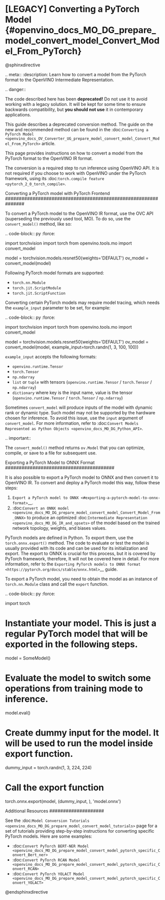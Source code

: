 # [LEGACY] Converting a PyTorch Model {#openvino_docs_MO_DG_prepare_model_convert_model_Convert_Model_From_PyTorch}

@sphinxdirective

.. meta:: 
   :description: Learn how to convert a model from the 
                 PyTorch format to the OpenVINO Intermediate Representation. 


.. danger::

   The code described here has been **deprecated!** Do not use it to avoid working with a legacy solution. It will be kept for some time to ensure backwards compatibility, but **you should not use** it in contemporary applications.

   This guide describes a deprecated conversion method. The guide on the new and recommended method can be found in the :doc:`Converting a PyTorch Model <openvino_docs_OV_Converter_UG_prepare_model_convert_model_Convert_Model_From_PyTorch>` article. 

This page provides instructions on how to convert a model from the PyTorch format to the OpenVINO IR format.

The conversion is a required step to run inference using OpenVINO API.
It is not required if you choose to work with OpenVINO under the PyTorch framework, 
using its :doc:`torch.compile feature <pytorch_2_0_torch_compile>`.

Converting a PyTorch model with PyTorch Frontend
###############################################################

To convert a PyTorch model to the OpenVINO IR format, use the OVC API (superseding the previously used tool, MO). To do so, use the ``convert_model()`` method, like so:


.. code-block:: py
   :force:

   import torchvision
   import torch
   from openvino.tools.mo import convert_model
   
   model = torchvision.models.resnet50(weights='DEFAULT')
   ov_model = convert_model(model)

Following PyTorch model formats are supported:

* ``torch.nn.Module``
* ``torch.jit.ScriptModule``
* ``torch.jit.ScriptFunction``

Converting certain PyTorch models may require model tracing, which needs the ``example_input`` 
parameter to be set, for example:

.. code-block:: py
   :force:

   import torchvision
   import torch
   from openvino.tools.mo import convert_model
   
   model = torchvision.models.resnet50(weights='DEFAULT')
   ov_model = convert_model(model, example_input=torch.randn(1, 3, 100, 100))

``example_input`` accepts the following formats:

* ``openvino.runtime.Tensor``
* ``torch.Tensor``
* ``np.ndarray``
* ``list`` or ``tuple`` with tensors (``openvino.runtime.Tensor`` / ``torch.Tensor`` / ``np.ndarray``)
* ``dictionary`` where key is the input name, value is the tensor (``openvino.runtime.Tensor`` / ``torch.Tensor`` / ``np.ndarray``)

Sometimes ``convert_model`` will produce inputs of the model with dynamic rank or dynamic type. 
Such model may not be supported by the hardware chosen for inference. To avoid this issue,
use the ``input`` argument of ``convert_model``. For more information, refer to :doc:`Convert Models Represented as Python Objects <openvino_docs_MO_DG_Python_API>`. 

.. important::

   The ``convert_model()`` method returns ``ov.Model`` that you can optimize, compile, or save to a file for subsequent use.

Exporting a PyTorch Model to ONNX Format
########################################

It is also possible to export a PyTorch model to ONNX and then convert it to OpenVINO IR. To convert and deploy a PyTorch model this way, follow these steps:

1. `Export a PyTorch model to ONNX <#exporting-a-pytorch-model-to-onnx-format>`__.
2. :doc:`Convert an ONNX model <openvino_docs_MO_DG_prepare_model_convert_model_Convert_Model_From_ONNX>` to produce an optimized :doc:`Intermediate Representation <openvino_docs_MO_DG_IR_and_opsets>` of the model based on the trained network topology, weights, and biases values.

PyTorch models are defined in Python. To export them, use the ``torch.onnx.export()`` method. The code to
evaluate or test the model is usually provided with its code and can be used for its initialization and export.
The export to ONNX is crucial for this process, but it is covered by PyTorch framework, therefore, It will not be covered here in detail. 
For more information, refer to the `Exporting PyTorch models to ONNX format <https://pytorch.org/docs/stable/onnx.html>`__ guide.

To export a PyTorch model, you need to obtain the model as an instance of ``torch.nn.Module`` class and call the ``export`` function.

.. code-block:: py
   :force:

   import torch

   # Instantiate your model. This is just a regular PyTorch model that will be exported in the following steps.
   model = SomeModel()
   # Evaluate the model to switch some operations from training mode to inference.
   model.eval()
   # Create dummy input for the model. It will be used to run the model inside export function.
   dummy_input = torch.randn(1, 3, 224, 224)
   # Call the export function
   torch.onnx.export(model, (dummy_input, ), 'model.onnx')


Additional Resources
####################

See the :doc:`Model Conversion Tutorials <openvino_docs_MO_DG_prepare_model_convert_model_tutorials>` page for a set of tutorials providing step-by-step instructions for converting specific PyTorch models. Here are some examples:

* :doc:`Convert PyTorch BERT-NER Model <openvino_docs_MO_DG_prepare_model_convert_model_pytorch_specific_Convert_Bert_ner>`
* :doc:`Convert PyTorch RCAN Model <openvino_docs_MO_DG_prepare_model_convert_model_pytorch_specific_Convert_RCAN>`
* :doc:`Convert PyTorch YOLACT Model <openvino_docs_MO_DG_prepare_model_convert_model_pytorch_specific_Convert_YOLACT>`

@endsphinxdirective
